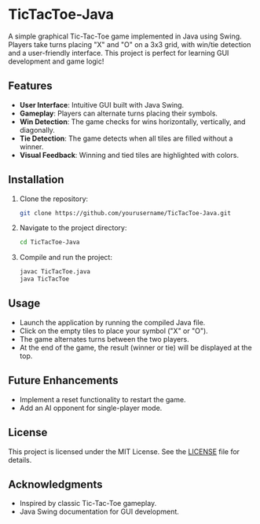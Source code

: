 # TicTacToe-Java

A simple graphical Tic-Tac-Toe game implemented in Java using Swing. Players take turns placing "X" and "O" on a 3x3 grid, with win/tie detection and a user-friendly interface. This project is perfect for learning GUI development and game logic!

## Features

- **User Interface**: Intuitive GUI built with Java Swing.
- **Gameplay**: Players can alternate turns placing their symbols.
- **Win Detection**: The game checks for wins horizontally, vertically, and diagonally.
- **Tie Detection**: The game detects when all tiles are filled without a winner.
- **Visual Feedback**: Winning and tied tiles are highlighted with colors.

## Installation

1. Clone the repository:
   ```bash
   git clone https://github.com/yourusername/TicTacToe-Java.git
   ```
2. Navigate to the project directory:
   ```bash
   cd TicTacToe-Java
   ```
3. Compile and run the project:
   ```bash
   javac TicTacToe.java
   java TicTacToe
   ```

## Usage

- Launch the application by running the compiled Java file.
- Click on the empty tiles to place your symbol ("X" or "O").
- The game alternates turns between the two players.
- At the end of the game, the result (winner or tie) will be displayed at the top.

## Future Enhancements

- Implement a reset functionality to restart the game.
- Add an AI opponent for single-player mode.

## License

This project is licensed under the MIT License. See the [LICENSE](LICENSE) file for details.

## Acknowledgments

- Inspired by classic Tic-Tac-Toe gameplay.
- Java Swing documentation for GUI development.

```
